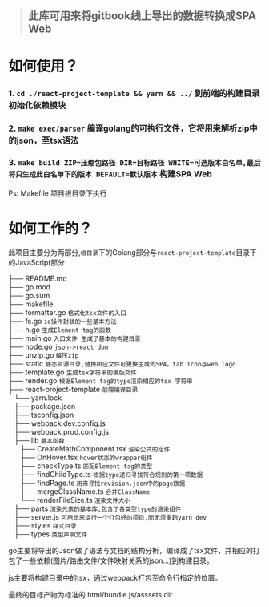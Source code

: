 >##  此库可用来将gitbook线上导出的数据转换成SPA Web

# 如何使用？

### 1. `cd ./react-project-template && yarn && ../` 到前端的构建目录初始化依赖模块  

### 2. `make exec/parser` 编译golang的可执行文件，它将用来解析zip中的json，至tsx语法  

### 3. `make build ZIP=压缩包路径 DIR=目标路径 WHITE=可选版本白名单,最后将只生成此白名单下的版本 DEFAULT=默认版本` 构建SPA Web  

Ps: Makefile 项目根目录下执行

# 如何工作的？
此项目主要分为两部分,`根目录`下的Golang部分与`react-project-template`目录下的JavaScript部分  


├── README.md  
├── go.mod  
├── go.sum  
├── makefile  
├── formatter.go `格式化tsx文件的入口`  
├── fs.go  `io操作封装的一些基本方法`  
├── h.go  `生成Element tag的函数`  
├── main.go  `入口文件 生成了基本的构建目录`  
├── node.go  `json->react dom`  
├── unzip.go  `解压zip`  
├── static  `静态资源目录,替换相应文件可更换生成的SPA，tab icon与web logo`  
├── template.go  `生成tsx字符串的模版文件`  
├── render.go  `根据Element tag的type渲染相应的tsx 字符串`  
├── react-project-template  `前端编译目录`   
    └── yarn.lock  
    ├── package.json  
    ├── tsconfig.json  
    ├── webpack.dev.config.js  
    ├── webpack.prod.config.js  
    ├── lib  `基本函数`  
        ├── CreateMathComponent.tsx  `渲染公式的组件`  
        ├── OnHover.tsx  `hover状态的wrapper组件`  
        ├── checkType.ts  `匹配Element tag的类型`  
        ├── findChildType.ts  `根据type递归寻找符合规则的第一项数据`  
        ├── findPage.ts  `用来寻找revision.json中的page数据`  
        ├── mergeClassName.ts  `合并ClassName`  
        └── renderFileSize.ts  `渲染文件大小`  
    ├── parts  `渲染元素的基本库,包含了各类型type的渲染组件`  
    ├── server.js  `可用此来运行一个打包好的项目,而无须重跑yarn dev`  
    ├── styles  `样式目录`  
    ├── types  `类型声明文件`  

go主要将导出的Json做了语法与文档的结构分析，编译成了tsx文件，并相应的打包了一些依赖(图片/路由文件/文件映射关系的json...)到构建目录。      

js主要将构建目录中的tsx，通过webpack打包至命令行指定的位置。  

最终的目标产物为标准的 html/bundle.js/asssets dir

